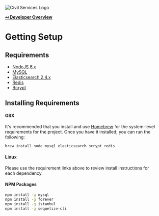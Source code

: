 ![Civil Services Logo](https://cdn.civil.services/common/github-logo.png "Civil Services Logo")

**[↤ Developer Overview](../README.md)**

Getting Setup
===

Requirements
---

* [NodeJS 6.x](https://nodejs.org/en/)
* [MySQL](http://www.mysql.com/)
* [Elasticsearch 2.4.x](https://www.elastic.co/)
* [Redis](http://redis.io/)
* [Bcrypt](http://bcrypt.sourceforge.net/)


Installing Requirements
---

#### OSX

It's recommended that you install and use [Homebrew](http://brew.sh/) for the system-level requirements for the project. Once you have it installed, you can run the following:

```bash
brew install node mysql elasticsearch bcrypt redis
```

#### Linux

Please use the requirement links above to review install instructions for each dependency.


#### NPM Packages

```bash
npm install -g mysql
npm install -g forever
npm install -g istanbul
npm install -g sequelize-cli
```